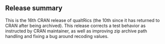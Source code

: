 ## Release summary

This is the 16th CRAN release of qualtRics (the 10th since it has returned to CRAN after being archived). This release corrects a test behavior as instructed by CRAN maintainer, as well as improving zip archive path handling and fixing a bug around recoding values.
